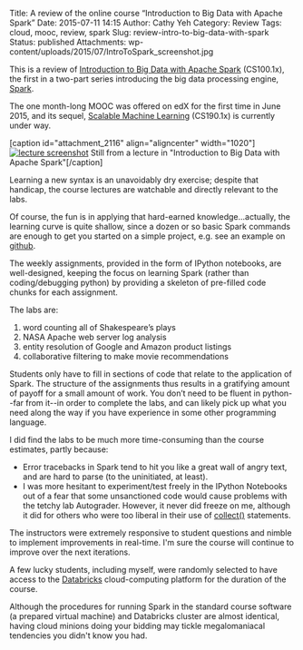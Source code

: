 Title: A review of the online course “Introduction to Big Data with Apache Spark”
Date: 2015-07-11 14:15
Author: Cathy Yeh
Category: Review
Tags: cloud, mooc, review, spark
Slug: review-intro-to-big-data-with-spark
Status: published
Attachments: wp-content/uploads/2015/07/IntroToSpark_screenshot.jpg

This is a review of [Introduction to Big Data with Apache Spark](https://www.edx.org/course/introduction-big-data-apache-spark-uc-berkeleyx-cs100-1x) (CS100.1x), the first in a two-part series introducing the big data processing engine, [Spark](https://spark.apache.org/).

The one month-long MOOC was offered on edX for the first time in June 2015, and its sequel, [Scalable Machine Learning](https://www.edx.org/course/scalable-machine-learning-uc-berkeleyx-cs190-1x) (CS190.1x) is currently under way.

[caption id="attachment_2116" align="aligncenter" width="1020"][![lecture screenshot]({static}/wp-content/uploads/2015/07/IntroToSpark_screenshot.jpg)]({static}/wp-content/uploads/2015/07/IntroToSpark_screenshot.jpg) Still from a lecture in "Introduction to Big Data with Apache Spark"[/caption]  
  
Learning a new syntax is an unavoidably dry exercise; despite that handicap, the course lectures are watchable and directly relevant to the labs.

Of course, the fun is in applying that hard-earned knowledge...actually, the learning curve is quite shallow, since a dozen or so basic Spark commands are enough to get you started on a simple project, e.g. see an example on [github](https://github.com/EFavDB/Spark-example/blob/master/explore_model_bills.ipynb).

The weekly assignments, provided in the form of IPython notebooks, are well-designed, keeping the focus on learning Spark (rather than coding/debugging python) by providing a skeleton of pre-filled code chunks for each assignment.

The labs are:

1.  word counting all of Shakespeare’s plays
2.  NASA Apache web server log analysis
3.  entity resolution of Google and Amazon product listings
4.  collaborative filtering to make movie recommendations

Students only have to fill in sections of code that relate to the application of Spark. The structure of the assignments thus results in a gratifying amount of payoff for a small amount of work. You don’t need to be fluent in python--far from it--in order to complete the labs, and can likely pick up what you need along the way if you have experience in some other programming language.

I did find the labs to be much more time-consuming than the course estimates, partly because:

-   Error tracebacks in Spark tend to hit you like a great wall of angry text, and are hard to parse (to the uninitiated, at least).
-   I was more hesitant to experiment/test freely in the IPython Notebooks out of a fear that some unsanctioned code would cause problems with the tetchy lab Autograder. However, it never did freeze on me, although it did for others who were too liberal in their use of [collect()](https://spark.apache.org/docs/latest/api/python/pyspark.html#pyspark.RDD.collect) statements.

The instructors were extremely responsive to student questions and nimble to implement improvements in real-time. I'm sure the course will continue to improve over the next iterations.

A few lucky students, including myself, were randomly selected to have access to the [Databricks](http://www.databricks.com/) cloud-computing platform for the duration of the course.

Although the procedures for running Spark in the standard course software (a prepared virtual machine) and Databricks cluster are almost identical, having cloud minions doing your bidding may tickle megalomaniacal tendencies you didn't know you had.
